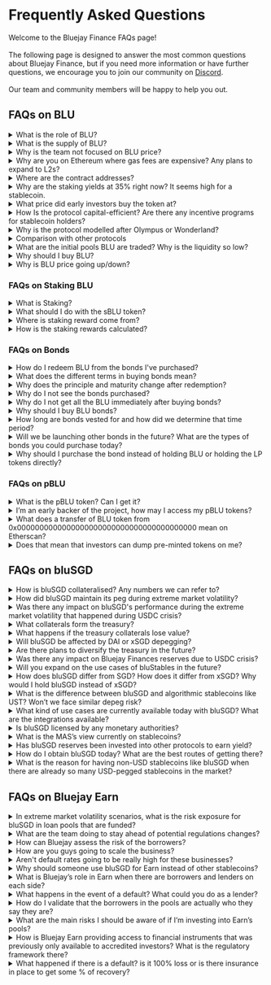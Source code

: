# Frequently Asked Questions

Welcome to the Bluejay Finance FAQs page!\
\
The following page is designed to answer the most common questions about Bluejay Finance, but if you need more information or have further questions, we encourage you to join our community on [Discord](https://discord.com/invite/5treANvm6F). \
\
Our team and community members will be happy to help you out.



## FAQs on BLU

<details>

<summary>What is the role of BLU?</summary>

BLU is a governance token and one of the core functions of the BLU token is to allow for the automatic capitalization of the treasury, which in turn allows for the supply expansion of bluStables.

</details>

<details>

<summary>What is the supply of BLU?</summary>

Similar to how there are no supply cap to company’s share, there is no limit to the supply of BLU. This allows the protocol to perform recapitalisation when necessary to raise funds for future expansions or perform buyback when growth targets are met.

Read more details [here](https://medium.com/bluejay-finance/what-is-blu-8ad54327e039):

</details>

<details>

<summary>Why is the team not focused on BLU price?</summary>

The team is focused on delivering the best suite of products to provide access to financial services, the same way that companies in the real world are focused on value creation for their customers instead of just their share prices.

Bluejay is similar to an early startup and investing in the governance token is highly speculative. While the team has deep appreciation for early supporters for the protocol, we do not want to draw excessive attention to simply trading BLU or inventing schemes that manipulates the prices of BLU in unsustainable manners.

At the present moment, we are focused on building on the product, [Bluejay Earn](https://app.bluejay.finance/earn).

</details>

<details>

<summary>Why are you on Ethereum where gas fees are expensive? Any plans to expand to L2s?</summary>

Here are the key reasons why we are deployed on Ethereum:

* Ethereum has the highest amount of liquidity across all L1s and L2s. Liquidity is important in the early stages of the protocol.

<!---->

* One of the strongest security layers which both users and the protocol can benefit from.

If the market demonstrates demand for Earn, we will be deploying it on the relevant layers.

</details>

<details>

<summary>Where are the contract addresses?</summary>

The updated contract addresses can be found at [https://app.bluejay.finance/system](https://app.bluejay.finance/system)

</details>

<details>

<summary>Why are the staking yields at 35% right now? It seems high for a stablecoin.</summary>

The staking yields are on the **BLU token** right now, not on **bluSGD**. They are at this level because they reflect the growth projection of the protocol, and also help reward earlier users.

bluStables does not have a staking yield. Instead, holders of bluStables may earn yield on the stablecoins by investing them in deals on the Bluejay Earn page.

</details>

<details>

<summary>What price did early investors buy the token at?</summary>

Bluejay launched a public sale to bootstrap its liquidity in November 2022. Whitelist price was set at $5 while the public sale price was $10.

The core team has separately raised money to fund software development efforts.

Information about funds raised, BLU token, token generation events can be read in the following articles:

* [**Bluejay Finance: Our First Funding Round**](https://medium.com/bluejay-finance/bluejay-finance-our-first-funding-round-a1f4a8c5a628)****
* ****[**What is pBLU?**](https://medium.com/bluejay-finance/what-is-pblu-fda9e17c8d69)****
* ****[**Bluejay Launch Day**](https://medium.com/bluejay-finance/bluejay-launch-day-1b057017338d)\


</details>

<details>

<summary>How Is the protocol capital-efficient? Are there any incentive programs for stablecoin holders?</summary>

The protocol is capital efficient in a sense that it does not always rely on external funding to operate and grow.

The protocol makes revenue from both arbitrage and swap fees. This mechanism allows the protocol to utilize its revenue generated to operate and grow. You can check out this article for more information [here](https://medium.com/bluejay-finance/bluejays-flywheel-effect-and-why-you-d-want-to-become-a-blu-governor-b035af23ddb0).

Stablecoin holders are able to participate in exclusive Bluejay Earn products. Loan pools denominated in bluStables do not incur any fees so all the yield from the borrowers goes directly to the bluStables holders.

See the fee schedule [here](https://docs.bluejay.finance/bluejay-earn-core-concepts/fees)

</details>

<details>

<summary>Why is the protocol modelled after Olympus or Wonderland?</summary>

We aim to be a sustainable business, which is why we have a focus on real world finance / RWA use cases.

But we also like the protocol-owned liquidity approach of certain protocols because they allow them to be more flexible at deploying capital, rather than relying on liquidity mining incentives.

The failure of OHM and Wonderland came from highly inflationary tokenomics and no meaningful deployment of that capital into revenue-generating businesses, similar to a startup that raises series A in capital and then doesn't spend that money at all in its core business.

Bluejay reworks the model by ensuring that we have a sound business model by providing products that create values for our users and then extracting the value in a sustainable manner.

</details>

<details>

<summary>Comparison with other protocols</summary>

To quickly understand the similarities and differences between Bluejay Finance and some of the more familiar protocols, please refer to our [Protocol Comparison](https://docs.bluejay.finance/faq/protocol-comparison).

</details>

<details>

<summary>What are the initial pools BLU are traded? Why is the liquidity so low?</summary>

BLU tokens are available to be traded on Uniswap V2. The pool was deployed by the protocol during the token generation event, during which 50k of liquidity was deployed by the protocol to facilitate trading in the secondary market.

The decision to deploy that level of liquidity is so that the rest of the capital can be used meaningfully by the product instead of facilitating speculative trading which does not create value for the ecosystem in the long term.

</details>

<details>

<summary>Why should I buy BLU?</summary>

You should buy BLU if you:

* Believe in the mission of Bluejay, or
* Believe that the team’s capability in executing our vision, or
* Believe in the business model of Bluejay, or
* Are speculating that the price will go up, for any other reasons

As BLU is a speculative asset, we do not actively encourage users who do not understand what they are getting into to participate in speculative activities.

If you are unable to understand the risk associated with purchase of BLU, we strongly discourage you from doing so.

</details>

<details>

<summary>Why is BLU price going up/down?</summary>

The likely answer is: “We do not know”.

There are many reasons why there are increased market activities surrounding the BLU price, including but not exclusive to:

* Speculative trade from individuals or groups of individuals,
* Effects of a large buy or sell orders from individuals or earlier BLU token holders,
* Price dampening effects of the liquidity captor, see [here](https://medium.com/bluejay-finance/capturing-speculative-trade-as-value-for-token-holders-with-liquidity-captor-d492ac3b6a7e)

The team has not, and will not ever be, guaranteeing a directional price movement or redemption price of the BLU token.

</details>

### FAQs on Staking BLU

<details>

<summary>What is Staking?</summary>

Staking allows you to earn a yield on your BLU tokens.

You can stake your BLU tokens to get sBLU which automatically earn yield that compounds every second.

You may choose to redeem the BLU from sBLU anytime by unstaking it.

</details>

<details>

<summary>What should I do with the sBLU token?</summary>

You need to hold the sBLU token in your wallet.

The sBLU token represents the BLU you can redeem later. If you lose the sBLU token, you will not be able to unstake them.

</details>

<details>

<summary>Where is staking reward come from?</summary>

The staking reward comes from the growth of our treasury value.

Find out more about how the protocol earn our revenue from this [article](https://medium.com/bluejay-finance/bluejay-finances-revenue-model-explained-4a51b9a8ee64).&#x20;

Governance token holders will participate in deciding the level of staking reward to redistribute the revenue.

</details>

<details>

<summary>How is the staking rewards calculated?</summary>

The reward rate for BLU is determined by the monetary policy set by the DAO. The level is dependent on the proceed from the bond sale, fees collected from the liquidity pool on the various stablecoins as well as the projected runway for sustaining the reward rate.

The initial staking rate will be set to 35% APY until further action initiated by the DAO.

</details>

### FAQs on Bonds

<details>

<summary>How do I redeem BLU from the bonds I've purchased?</summary>

All the bonds you've purchased will appear in the bonds section where you can redeem BLU from.

You may choose to redeem many bonds at the same time by clicking on the redemption buttons on the top left or redeem individual bonds by clicking on the redemption buttons next to each bond.

You may choose to redeem them as BLU or have the protocol stake it for you and receive sBLU instead.

</details>

<details>

<summary>What does the different terms in buying bonds mean?</summary>

* Principal - Amount of BLU you get when this bond is fully redeemed
* Maturity - Time left before the full value of BLU can be redeemed
* Redeemable - Amount of BLU that you may redeem right now even if the bond has not fully vested

</details>

<details>

<summary>Why does the principle and maturity change after redemption?</summary>

The principle and maturity value of the bond will be updated to reflect the vesting schedule of the remaining BLU.

Once you have redeemed a partially vested bond, you will receive the amount of BLU that has been vested and the principal value will be reduced by that amount.

Similarly, the maturity period will be reduced by the time elapsed since the bond was purchased, or last redeemed, to reflect the remaining time for the bond to fully vest.

</details>

<details>

<summary>Why do I not see the bonds purchased?</summary>

Bonds that have been fully redeemed will be deleted from the protocol.

Only outstanding bonds will be shown on the Bonds page.

</details>

<details>

<summary>Why do I not get all the BLU immediately after buying bonds?</summary>

Every bond you buy has a maturity period and you will receive the full amount only when the maturity period has passed.

You may, however, redeem a portion of the bond value at any time to receive any BLU that has been linearly vested.

</details>

<details>

<summary>Why should I buy BLU bonds?</summary>

Bonding is a process to allow Bluejay to acquire its own liquidity and reserve assets (ie DAI) and bring stablecoins to the peg by selling BLU at a discount.

You may buy BLU bonds if you want to trade assets you have to get BLU tokens at the discounted price after the vesting period.

Do note that since as you are effectively purchasing the BLU tokens, you are exposed to the volatility of the BLU token price. Please read section on “[**Why should I buy BLU**](./#why-should-i-buy-blu)” and “[**Why is BLU price going up/down**](./#why-is-blu-price-going-up-down)**?**”

</details>

<details>

<summary>How long are bonds vested for and how did we determine that time period?</summary>

The maturity period for stabilizing bonds is 6 hours, while the maturity period for treasury bonds is 7 days. BLU tokens will be available for redemption throughout the entire maturity period, but only up to the proportion that has been vested.

The maturity period for both types of bonds are determined by the monetary policy set by the decentralized autonomous organization (DAO).

</details>

<details>

<summary>Will we be launching other bonds in the future? What are the types of bonds you could purchase today?</summary>

Bluejay do not have intention to launch other bonds as of today.

There are two main types of bonds on Bluejay, treasury bonds, and stabilizing bonds. The only difference is that treasury bonds raise assets for the treasury directly while stabilizing bonds help to peg issued stablecoins to their prices.

</details>

<details>

<summary>Why should I purchase the bond instead of holding BLU or holding the LP tokens directly?</summary>

You should purchase the bond if the effective price of BLU is suitable for you. Do take note that the market price of BLU may change during the maturity period of the bonds when purchasing it

You should hold the LP tokens if you believe the fees generated from your stake in the liquidity pool will meet your expected returns.

If you do not understand the risk associated with such activities, you are discouraged from participating.

</details>

### **FAQs on pBLU**

<details>

<summary>What is the pBLU token? Can I get it?</summary>

The pBLU token is distributed to early supporters of the protocol when we were fundraising to build Bluejay. It is vested linearly to the supply of BLU tokens.

Information about the token can be found [here](https://medium.com/bluejay-finance/what-is-pblu-fda9e17c8d69).\
\
Since pBLU is non-transferable, unless you have supported the project since as early as 2021, it is unlikely you can access pBLU.

</details>

<details>

<summary>I’m an early backer of the project, how may I access my pBLU tokens?</summary>

Early backers who participated in Bluejay Finance’s token generation in November 2021 on Polygon will find an additional link on the sidebar when logging in with the wallet that has participated.

Redemption of pBLU tokens can be made from that page.

</details>

<details>

<summary>What does a transfer of BLU token from 0x0000000000000000000000000000000000000000 mean on Etherscan?</summary>

BLU tokens can be redeemed by early backers when certain targets are achieved. Any newly minted BLU tokens will be reflected on Etherscan as being sent from the zero address.

</details>

<details>

<summary>Does that mean that investors can dump pre-minted tokens on me?</summary>

Projects and companies require significant capital to materialize their vision and this happens when they are fundraising. Early investors undertake large amount of risk to support a vision early on and are compensated in either shares or tokens which can easily become worthless if the team fails to execute.

In hindsight, it is often easy to comment that investors are dumping on you and that they have gotten in early to the deal. However, it is not easy to make that decision to deploy capital when the project is less mature.

In similar manners, you will be able to invest in the Bluejay ecosystem and our vision at the current price of BLU tokens, and exit at a premium if we are able to execute on our vision down the road.

You do not need to be a BLU holders in order to enjoy benefits of Bluejay’s ecosystem. As a non-BLU token holder, you will still be able to get access to the entire range of products we offer, including Bluejay Earn.

</details>

## FAQs on bluSGD

<details>

<summary>How is bluSGD collateralised? Any numbers we can refer to?</summary>

Each $bluSGD is backed by $DAI and $XSGD in the treasury.

You may refer to the amount of assets held in the treasury against the outstanding bluSGD supply.

As it stands on 16 Mar 2023, the protocol has the following assets against 732k of bluSGD as liabilities:

* 443,195 DAI tokens (305k via LP tokens)
* 180,110 xSGD tokens
* 497,707 bluSGD tokens (411k via LP tokens)

This effectively means that for each bluSGD in circulation, the protocol holds:

* 0.769 xSGD
* 1.89 DAI

At the market price, the collateral ratio of bluSGD token is 3.32x

</details>

<details>

<summary>How did bluSGD maintain its peg during extreme market volatility?</summary>

[The Price Stabilizer](https://docs.bluejay.finance/blustables-core-concepts/price-stabilizer) keeps bluSGD priced correctly despite the volatility of DAI token.

In addition, the team has performed defensive maneuvers to defend the price from secondary effects.

A full report on the event is available [here](https://medium.com/bluejay-finance/community-update-impact-of-usdc-svb-events-on-bluejay-233ebf49138f).

</details>

<details>

<summary>Was there any impact on bluSGD's performance during the extreme market volatility that happened during USDC crisis?</summary>

Despite high volatility in the market, bluSGD retained an excellent correlation with SGD throughout the period.

A full report on the event is available [here](https://medium.com/bluejay-finance/community-update-impact-of-usdc-svb-events-on-bluejay-233ebf49138f).

</details>

<details>

<summary>What collaterals form the treasury?</summary>

The treasury is currently comprised of DAI, xSGD, and Liquidity Pool tokens. Note, that we do not count Bluejay Finance issued tokens as part of the treasury for collateral purposes. \
Core concept of collateralization is available [here](https://docs.bluejay.finance/blustables-core-concepts/collateralization).

</details>

<details>

<summary>What happens if the treasury collaterals lose value?</summary>

Collaterals included in the treasury are selected based on their security and stability.

To guard against fluctuations in value, even large fluctuations, bluStables are overcollateralized to ensure they remain fully backed.

We also select different assets, such as DAI and xSGD to back bluSGD, to avoid correlations. This means that either assets can vary significantly in value and bluSGD holders can still be protected from their volatility.

</details>

<details>

<summary>Will bluSGD be affected by DAI or xSGD depegging?</summary>

As the protocol maintains excess collaterals in uncorrelated assets, the protocol will still be able to operate even if the value of collateral changes in a short period of time.

However, the protocol can run into the risk of being insolvent in the short term when value of assets fall below certain levels. \
The team remains committed to avoid such events by monitoring the market condition and executing our contingency plans in scenarios of extreme volatility.

</details>

<details>

<summary>Are there plans to diversify the treasury in the future?</summary>

We are committed to maintaining high quality assets in the treasury to back bluStables.

It is possible for through the DAO to discuss and execute on the addition of other collaterals in the future.

</details>

<details>

<summary>Was there any impact on Bluejay Finances reserves due to USDC crisis?</summary>

There was a negligible impact on the treasury as the team act to provide additional liquidity during the volatile period.

The details of the impact can be found [here](https://medium.com/bluejay-finance/community-update-impact-of-usdc-svb-events-on-bluejay-233ebf49138f).

</details>

<details>

<summary>Will you expand on the use cases of bluStables in the future?</summary>

We are starting to build out use cases for our bluStables. Bluejay Earn is the first iteration of that ecosystem. It allows holders of bluSGD to earn yield on their bluSGD by investing in fixed-income products.

The protocol is exploring sustainable means for users of bluStables to benefit from. Such request could be discussed and executed from the DAO.

</details>

<details>

<summary>How does bluSGD differ from SGD? How does it differ from xSGD? Why would I hold bluSGD instead of xSGD?</summary>

**bluSGD** is a digital token that is pegged to the Singapore dollar (SGD) on a 1:1 basis. It is an ERC-20 token that runs on the Ethereum blockchain, which means that it can be used in the same way as any other ERC-20 token.

**xSGD** is another stablecoin offered by Xfers Pte Ltd that is pegged to the Singapore Dollar and has facilities for fiat redemption.

While both tokens attempt to track SGD, there are differences such as:

* xSGD can be redeemed and minted directly via on/off ramps provided by the issuer while bluSGD does not have similar facilities
* bluSGD is a decentralized stablecoin that can be more resilient to the regulatory changes (ie banking crisis)
* The tracking error for both coins are different. You may read a case study of the difference in performance in both coins during the USDC crisis [here](https://medium.com/bluejay-finance/community-update-impact-of-usdc-svb-events-on-bluejay-233ebf49138f) .
* bluSGD exists in the same ecosystem as Earn and pools using bluStables enjoy a fee waiver. See the core concepts about fees [here](https://docs.bluejay.finance/bluejay-earn-core-concepts/fees).

</details>

<details>

<summary>What is the difference between bluSGD and algorithmic stablecoins like UST? Won’t we face similar depeg risk?</summary>

Unlike UST/Terra, we are a fully collateralized stablecoin, so we are not subject to the same down-spiral risk of Terra.

</details>

<details>

<summary>What kind of use cases are currently available today with bluSGD? What are the integrations available?</summary>

bluSGD users gets exclusive and fee-less access to investment opportunities offered in the Bluejay Earn marketplace.

In addition, holders can diversify exposure from existing USD assets held on chain or use it to transfer larger amount of value around.

</details>

<details>

<summary>Is bluSGD licensed by any monetary authorities?</summary>

bluSGD is not licensed by any monetary authorities as we are a fully decentralized stablecoin and do not operate any on/off ramp facilities in any jurisdiction.

</details>

<details>

<summary>What is the MAS’s view currently on stablecoins?</summary>

Here’s the suggested read about the framework on stablecoins by MAS. [https://www.moodysanalytics.com/regulatory-news/dec-12-22-mas-consults-on-framework-for-stablecoin-related-activities](https://www.moodysanalytics.com/regulatory-news/dec-12-22-mas-consults-on-framework-for-stablecoin-related-activities)

</details>

<details>

<summary>Has bluSGD reserves been invested into other protocols to earn yield?</summary>

Each $bluSGD is backed by the treasury that is currently comprised of DAI, xSGD, and Liquidity Pool tokens.

We do not reinvest assets to other protocol so that our stablecoins are backed by low-risk assets and that we can maintain the highest level of liquidity for our users.

The protocol maintains that we do not risk customer assets for short term gains, you may read about the risk of doing so [here](https://cointelegraph.com/news/euler-attack-causes-locked-tokens-losses-in-11-defi-protocols-including-balancer).

</details>

<details>

<summary>How do I obtain bluSGD today? What are the best routes of getting there?</summary>

There are two ways to swap to bluSGD: through Uniswap or the PSM module. \
The most effective route depends on the prevailing market conditions as well as the type of assets you have.\
\
As a rule of thumb, we suggest:

**If you have access to Singapore bank accounts**, we recommend you to on-ramp with xSGD and swap the asset using our xSGD ←→ bluSGD swap.

**If you already have xSGD**, we recommend you swap the asset using our xSGD ←→ bluSGD swap.

**If you already have digital assets like ETH, USDC, USDT or DAI**, we recommend you swap the assets using Uniswap. For much larger trade, you may consider using limit order exchange like CowSwap or 1Inch.

Check here for more detailed [user-guide](https://docs.bluejay.finance/user-guides/buying-and-selling-blusgd).

</details>

<details>

<summary>What is the reason for having non-USD stablecoins like bluSGD when there are already so many USD-pegged stablecoins in the market?</summary>

Real world business transacts in many currencies other than USD. Having digital representation of the different currencies allow businesses and individuals to trade in currencies they are familiar in.

One example is that a business in Philippines who is sending invoice and receiving payment in PHP will not want to send payments in USD or borrow funds in USD due to extra foreign exchange exposure. The existence of digital PHP will allow such business to have simpler business operations and can create opportunities for foreign exchange (FX) and FX derivative markets on-chain.

</details>

## FAQs on Bluejay Earn



<details>

<summary>In extreme market volatility scenarios, what is the risk exposure for bluSGD in loan pools that are funded?</summary>

bluSGD ability to track SGD remains the top priority of the protocol. The protocol will continue to ensure that we hold good quality collaterals against issued stablecoins, providing liquidity to trade them and be on top of crises that can potentially threaten its stability.

In addition, once a loan pool is funded and the funds are drawn down, the borrowers would be off-ramping the stablecoins into fiat to deploy them for productive usage. During this time, the risk exposure to bluSGD is minimized.

</details>

<details>

<summary>What are the team doing to stay ahead of potential regulations changes?</summary>

As Bluejay neither operates fiat to crypto on/off ramp facilities nor transacts directly with the consumers, we have limited regulatory exposure than traditional exchange.

The team works with legal consultants to ensure we can comply with regulations set forth by the authorities and to remain abreast of changes.

Offers on the Bluejay Earn platform are not directly offered by the protocol but rather by individual businesses or FinTechs themselves. These entities are solely responsible to ensure that they are compliant to local regulatory requirements and investors are responsible to ensure that they can participate in the individual deals.

The team has plans to provide tools to borrowers who may require more stringent requirements on the lenders in the future to help our borrowers stay compliant to their local regulatory requirements.

</details>

<details>

<summary>How can Bluejay assess the risk of the borrowers?</summary>

We are only acting as the marketplace between lenders and borrowers. As we operate a decentralized platform, borrowers and investors are ultimately responsible for their own participation.

Investors should perform their own due diligence on whether they want to lend to a loan pool. Borrowers are strongly encouraged to provide as much info as they can to have a higher success rate of funding and to ensure their deal is competitive.

There will be different types of loans that the borrower can propose and each type of loan carries a different type of risk involved. Some are bonds, some are collateralized loans, it really depends on the borrower's needs and capabilities when creating a loan pool.

Each deal may have a dataroom where more sensitive information may be provided by the borrowers themselves for the investors’ due diligence.

Information on the deal page are provided by the borrowers and are presented as is. Bluejay does not provide any warranties or insurance against accuracies of information or subsequent repayment of loans.

</details>

<details>

<summary>How are you guys going to scale the business?</summary>

We plan on working with larger partners that are doing loan origination, so when we onboard a partner, they onboard potentially dozens of active deals. This works in favour of lenders as the risk is being spread out across multiple individual loans.

The team also plans to make the process of creating decentralised loan pools much easier for all so that anyone will be able to raise funds for their needs.

</details>

<details>

<summary>Aren't default rates going to be really high for these businesses?</summary>

Defaults can exist in many forms. In strict terms, a loan can be in the default status even if they are one day late in interest payments. In many cases, even a defaulted loan can eventually be repaid in full with additional interest or be restructured in a way that benefits both borrowers and lenders.

Every deal on the platform are different and have different risk profiles. You may use these guidelines to help you better assess the risk associated with each deal:

* A short term loan is usually less risky than a long term loan
* An entity that has good credit score is usually less risky than another that has worse score
* An entity that has history of low or zero defaults is less risky than another without such history or have poor history of returning funds
* A deal with lower interest rate is likely to be less risky (these entities likely have access to other low interest rate loans as well)
* A structured product with many different loans is less risky than a loan to a single entity

However, lending can be a risky investment and may not be suitable for everyone. You are discouraged from participating if you are unable to assess the risk.

</details>

<details>

<summary>Why should someone use bluSGD for Earn instead of other stablecoins?</summary>

Borrowers are free to raise capital in any assets. However, they do not need to pay a fee if the pool is denominated in bluStables. The fee schedule can be found [here](https://docs.bluejay.finance/bluejay-earn-core-concepts/fees).

Lenders will have to deposit the requested assets by the borrower or search for another pool which meets their requirements.

</details>

<details>

<summary>What is Bluejay’s role in Earn when there are borrowers and lenders on each side?</summary>

Bluejay’s role in Earn is as a facilitator, or a marketplace between investors and borrowers.

Borrowers and investors are directly responsible to one another.

Investors should perform due diligence on whether they want to lend to a loan pool given the information provided by borrowers. If they are uncomfortable with the risk or are unable to assess the risk involved, they are discouraged from participating.

Borrowers are strongly encouraged to provide as much info, and offer competitive returns, so that they can attract more funds to their deals.

</details>

<details>

<summary>What happens in the event of a default? What could you do as a lender?</summary>

In the event of a delinquency (ie borrower is behind on payments), borrowers will be charged late fees on their loan. The late fee is imposed on top of the regular interest payment and are specified in the loan terms when the pool is created initially. Once the borrower gets back on schedule, additional fees are no longer being imposed.

In such cases, lenders will be receiving additional interest on their loans but may have a different repayment schedule than what was originally planned for.

In other kinds of default, the borrower may request to restructure the deal with the lenders. Bluejay may act as mediators in such scenarios to help both parties reach a favourable outcome.

It is important that the lenders perform due diligence to understand what type of recourse, is available to the lenders in events of default.

</details>

<details>

<summary>How do I validate that the borrowers in the pools are actually who they say they are?</summary>

The initial pools available on the platform has their identity verified by Bluejay.\
You may access more information about the identity of the borrowers in the Dataroom. \
The Dataroom provides detailed information about the borrowers, which can help you verify their identity. However, to access the Dataroom, you may need to sign a non-disclosure agreement (NDA) depending on the requirements of the borrower.

</details>

<details>

<summary>What are the main risks I should be aware of if I’m investing into Earn’s pools?</summary>

There are many risk associated in investing, some of the risk involves, but not exclusive to:

* Platform risk
* Counter-party risk
* Business risk
* Interest rate risk

If you are unable to assess the risk involved, you are discouraged from participating in the investment.

</details>

<details>

<summary>How is Bluejay Earn providing access to financial instruments that was previously only available to accredited investors? What is the regulatory framework there?</summary>

The platform works to fractionalize existing financial products that are being offered by FinTechs. By grouping the investments together, it can reduce the operational overheads of the FinTech if they have otherwise decided to receive many smaller deposits.

Borrowers are responsible to ensure they are compliant to frameworks or regulatory requirements when they are offering products on the platform.

</details>

<details>

<summary>What happened if there is a default? is it 100% loss or is there insurance in place to get some % of recovery?</summary>

As legitimate borrowers receive heavy penalties on defaults, and can severely impair their ability to receive financing on Bluejay Earn or from any other financial institutions, a default often only happens as a last resort, and even so, the deal are often restructured with a different repayment plan.

Recourse mechanism differs from deal to deal and varies from borrower to borrowers It is therefore important to lend to credit worthy borrowers who has ability to repay. Investors are encouraged to perform due diligence on what mechanisms are available to them as well as the credit worthiness of the borrower when choosing to participate in a deal.

Other points on the legal can also be found on our [docs](https://docs.bluejay.finance/bluejay-earn-core-concepts/legalities#dealing-with-borrower-defaults).

</details>

